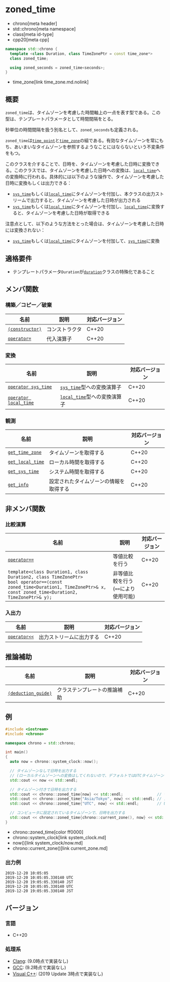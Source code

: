 # zoned_time
* chrono[meta header]
* std::chrono[meta namespace]
* class[meta id-type]
* cpp20[meta cpp]

```cpp
namespace std::chrono {
  template <class Duration, class TimeZonePtr = const time_zone*>
  class zoned_time;

  using zoned_seconds = zoned_time<seconds>;
}
```
* time_zone[link time_zone.md.nolink]

## 概要
`zoned_time`は、タイムゾーンを考慮した時間軸上の一点を表す型である。この型は、テンプレートパラメータとして時間間隔をとる。

秒単位の時間間隔を扱う別名として、`zoned_seconds`も定義される。

`zoned_time`は[`time_point`](time_point.md)と[`time_zone`](time_zone.md.nolink)の組である。有効なタイムゾーンを常にもち、あいまいなタイムゾーンを参照するようなことにはならないという不変条件をもつ。

このクラスを介することで、日時を、タイムゾーンを考慮した日時に変換できる。このクラスでは、タイムゾーンを考慮した日時への変換は、[`local_time`](local_time.md)への変換時に行われる。具体的には以下のような操作で、タイムゾーンを考慮した日時に変換もしくは出力できる：　

- [`sys_time`](sys_time.md)もしくは[`local_time`](local_time.md)にタイムゾーンを付加し、本クラスの出力ストリームで出力すると、タイムゾーンを考慮した日時が出力される
- [`sys_time`](sys_time.md)もしくは[`local_time`](local_time.md)にタイムゾーンを付加し、[`local_time`](local_time.md)に変換すると、タイムゾーンを考慮した日時が取得できる

注意点として、以下のような方法をとった場合は、タイムゾーンを考慮した日時には変換されない：

- [`sys_time`](sys_time.md)もしくは[`local_time`](local_time.md)にタイムゾーンを付加して、[`sys_time`](sys_time.md)に変換


## 適格要件
- テンプレートパラメータ`Duration`が[`duration`](duration.md)クラスの特殊化であること


## メンバ関数
### 構築／コピー／破棄

| 名前 | 説明 | 対応バージョン |
|------|------|----------------|
| [`(constructor)`](zoned_time/op_constructor.md) | コンストラクタ | C++20 |
| [`operator=`](zoned_time/op_assign.md) | 代入演算子 | C++20 |


### 変換

| 名前 | 説明 | 対応バージョン |
|------|------|----------------|
| [`operator sys_time`](zoned_time/op_sys_time.md)     | [`sys_time`](sys_time.md)型への変換演算子 | C++20 |
| [`operator local_time`](zoned_time/op_local_time.md) | [`local_time`](local_time.md)型への変換演算子 | C++20 |


### 観測

| 名前 | 説明 | 対応バージョン |
|------|------|----------------|
| [`get_time_zone`](zoned_time/get_time_zone.md)   | タイムゾーンを取得する | C++20 |
| [`get_local_time`](zoned_time/get_local_time.md) | ローカル時間を取得する | C++20 |
| [`get_sys_time`](zoned_time/get_sys_time.md)     | システム時間を取得する | C++20 |
| [`get_info`](zoned_time/get_info.md)             | 設定されたタイムゾーンの情報を取得する | C++20 |


## 非メンバ関数
### 比較演算

| 名前 | 説明 | 対応バージョン |
|------|------|----------------|
| [`operator==`](zoned_time/op_equal.md.nolink)         | 等値比較を行う | C++20 |
| `template<class Duration1, class Duration2, class TimeZonePtr>`<br/> `bool operator==(const zoned_time<Duration1, TimeZonePtr>& x, const zoned_time<Duration2, TimeZonePtr>& y);` | 非等値比較を行う (`==`により使用可能) | C++20 |


### 入出力

| 名前 | 説明 | 対応バージョン |
|------|------|----------------|
| [`operator<<`](zoned_time/op_ostream.md.nolink) | 出力ストリームに出力する | C++20 |


## 推論補助

| 名前 | 説明 | 対応バージョン |
|---------------------------------------------|------------------------------------|-------|
| [`(deduction_guide)`](zoned_time/op_deduction_guide.md.nolink) | クラステンプレートの推論補助 | C++20 |


## 例
```cpp example
#include <iostream>
#include <chrono>

namespace chrono = std::chrono;

int main()
{
  auto now = chrono::system_clock::now();

  // タイムゾーンなしで日時を出力する
  // (ローカルタイムゾーンへの変換はしてくれないので、デフォルトではUTCタイムゾーンで出力される)
  std::cout << now << std::endl;

  // タイムゾーン付きで日時を出力する
  std::cout << chrono::zoned_time{now} << std::endl;               // デフォルトタイムゾーン (UTC)
  std::cout << chrono::zoned_time{"Asia/Tokyo", now} << std::endl; // 日本 (UTC + 9時間)
  std::cout << chrono::zoned_time{"UTC", now} << std::endl;        // UTC

  // コンピュータに設定されているタイムゾーンで、日時を出力する
  std::cout << chrono::zoned_time{chrono::current_zone(), now} << std::endl;
}
```
* chrono::zoned_time[color ff0000]
* chrono::system_clock[link system_clock.md]
* now()[link system_clock/now.md]
* chrono::current_zone()[link current_zone.md]

### 出力例
```
2019-12-20 10:05:05
2019-12-20 10:05:05.330140 UTC
2019-12-20 19:05:05.330140 JST
2019-12-20 10:05:05.330140 UTC
2019-12-20 19:05:05.330140 JST
```

## バージョン
### 言語
- C++20

### 処理系
- [Clang](/implementation.md#clang): (9.0時点で実装なし)
- [GCC](/implementation.md#gcc): (9.2時点で実装なし)
- [Visual C++](/implementation.md#visual_cpp): (2019 Update 3時点で実装なし)

